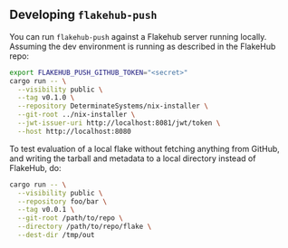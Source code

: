 ## Developing `flakehub-push`

You can run `flakehub-push` against a Flakehub server running locally.
Assuming the dev environment is running as described in the FlakeHub repo:

```bash
export FLAKEHUB_PUSH_GITHUB_TOKEN="<secret>"
cargo run -- \
  --visibility public \
  --tag v0.1.0 \
  --repository DeterminateSystems/nix-installer \
  --git-root ../nix-installer \
  --jwt-issuer-uri http://localhost:8081/jwt/token \
  --host http://localhost:8080
```

To test evaluation of a local flake without fetching anything from
GitHub, and writing the tarball and metadata to a local directory
instead of FlakeHub, do:

```bash
cargo run -- \
  --visibility public \
  --repository foo/bar \
  --tag v0.0.1 \
  --git-root /path/to/repo \
  --directory /path/to/repo/flake \
  --dest-dir /tmp/out
```
